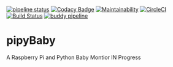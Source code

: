 [![pipeline status](https://gitlab.com/ryantiger658/pipyBaby/badges/master/pipeline.svg)](https://gitlab.com/ryantiger658/pipyBaby/commits/master)
[![Codacy Badge](https://api.codacy.com/project/badge/Grade/193ab8117bab48d1b2d4e1afb27484ea)](https://www.codacy.com/app/ryantiger658/pipyBaby?utm_source=github.com&amp;utm_medium=referral&amp;utm_content=ryantiger658/pipyBaby&amp;utm_campaign=Badge_Grade)
[![Maintainability](https://api.codeclimate.com/v1/badges/08d413dc17462559b0c8/maintainability)](https://codeclimate.com/github/ryantiger658/pipyBaby/maintainability)
[![CircleCI](https://circleci.com/gh/ryantiger658/pipyBaby.svg?style=svg)](https://circleci.com/gh/ryantiger658/pipyBaby)
[![Build Status](https://travis-ci.org/ryantiger658/pipyBaby.svg?branch=master)](https://travis-ci.org/ryantiger658/pipyBaby)
[![buddy pipeline](https://app.buddy.works/tiger658/pipybaby/pipelines/pipeline/70998/badge.svg?token=aabc5ac700e22d11d9bc3147dac2d9162a44816c122d23031da2b958f741f8e1 "buddy pipeline")](https://app.buddy.works/tiger658/pipybaby/pipelines/pipeline/70998)

# pipyBaby
A Raspberry Pi and Python Baby Montior
IN Progress
